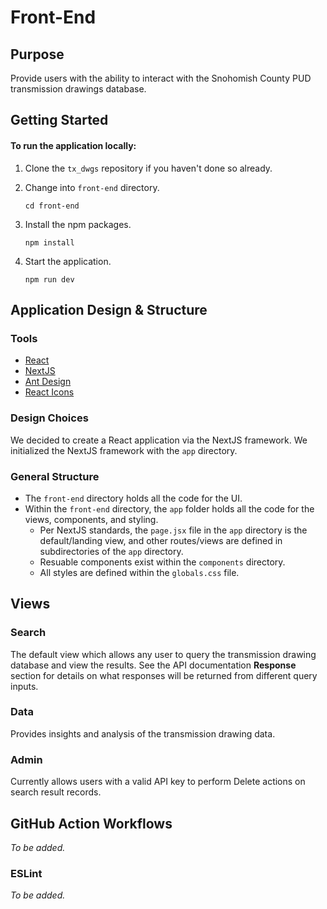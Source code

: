 # Front-End

## Purpose
Provide users with the ability to interact with the Snohomish County PUD transmission drawings database.  
## Getting Started
#### To run the application locally:
1. Clone the `tx_dwgs` repository if you haven't done so already.

2. Change into `front-end` directory.

    ```
    cd front-end
    ```

3. Install the npm packages.

    ```
    npm install
    ```

4. Start the application.

    ```
    npm run dev
    ```

## Application Design & Structure
### Tools
 - [React](https://react.dev/)
 - [NextJS](https://nextjs.org/)
 - [Ant Design](https://ant.design/)
 - [React Icons](https://github.com/react-icons/react-icons#readme)

 ### Design Choices
 We decided to create a React application via the NextJS framework.  We initialized the NextJS framework with the `app` directory.

 ### General Structure
- The `front-end` directory holds all the code for the UI.
- Within the `front-end` directory, the `app` folder holds all the code for the views, components, and styling.
    - Per NextJS standards, the `page.jsx` file in the `app` directory is the default/landing view, and other routes/views are defined in subdirectories of the `app` directory.
    - Resuable components exist within the `components` directory.
    - All styles are defined within the `globals.css` file. 

## Views
### Search
The default view which allows any user to query the transmission drawing database and view the results.  See the API documentation **Response** section for details on what responses will be returned from different query inputs.

### Data
Provides insights and analysis of the transmission drawing data.

### Admin
Currently allows users with a valid API key to perform Delete actions on search result records.

## GitHub Action Workflows
*To be added.*
### ESLint
*To be added.*
